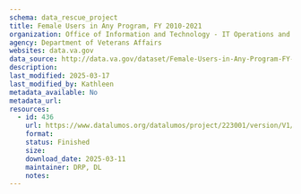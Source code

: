 ```yaml
---
schema: data_rescue_project 
title: Female Users in Any Program, FY 2010-2021
organization: Office of Information and Technology - IT Operations and Services (ITOPS)
agency: Department of Veterans Affairs
websites: data.va.gov
data_source: http://data.va.gov/dataset/Female-Users-in-Any-Program-FY-2010-2021/cktx-7xci
description: 
last_modified: 2025-03-17
last_modified_by: Kathleen
metadata_available: No
metadata_url: 
resources:
  - id: 436
    url: https://www.datalumos.org/datalumos/project/223001/version/V1/view
    format: 
    status: Finished
    size: 
    download_date: 2025-03-11
    maintainer: DRP, DL
    notes: 
---
```

